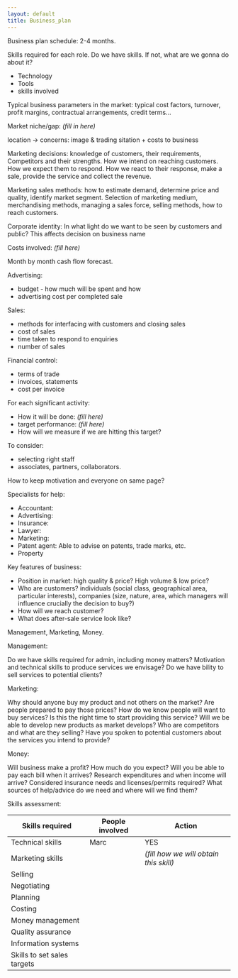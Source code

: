 ```yaml
---
layout: default
title: Business_plan
---
```


Business plan schedule: 2-4 months.

Skills required for each role. Do we have skills. If not, what are we gonna  do about it?
* Technology
* Tools
* skills involved

Typical business parameters in the market: typical cost factors, turnover, profit margins, contractual arrangements, credit terms...


Market niche/gap: _(fill in here)_

location -> concerns: image & trading sitation + costs to business

Marketing decisions: knowledge of customers, their requirements, Competitors and their strengths.
 How we intend on reaching customers. How we expect them to respond. How we react to their response, make a sale, provide the service and collect the revenue.

Marketing sales methods: how to estimate demand, determine price and quality, identify market segment. Selection of marketing medium, merchandising methods, managing a sales force, selling methods, how to reach customers.

Corporate identity: In what light do we want to be seen by customers and public? This affects decision on business name

Costs involved: _(fill here)_

Month by month cash flow forecast.

Advertising:
* budget - how much will be spent and how
* advertising cost per completed sale

Sales:
* methods for interfacing with customers and closing sales
* cost of sales
* time taken to respond to enquiries
* number of sales

Financial control:
* terms of trade
* invoices, statements
* cost per invoice

For each significant activity:
* How it will be done: _(fill here)_
* target performance: _(fill here)_
* How will we measure if we are hitting this target?

To consider:
* selecting right staff
* associates, partners, collaborators.

How to keep motivation and everyone on same page?

Specialists for help:
* Accountant:
* Advertising:
* Insurance:
* Lawyer:
* Marketing:
* Patent agent: Able to advise on patents, trade marks, etc.
* Property

Key features of business:
* Position in market: high quality & price? High volume & low price?
* Who are customers? individuals (social class, geographical area, particular interests), companies (size, nature, area, which managers will influence crucially the decision to buy?)
* How will we reach customer?
* What does after-sale service look like?

Management, Marketing, Money.

Management:

Do we have skills required for admin, including money matters? Motivation and technical skills to produce services we envisage? Do we have bility to sell services to potential clients?

Marketing:

Why should anyone buy my product and not others on the market? Are people prepared to pay those prices? How do we know people will want to buy services? Is this the right time to start providing this service? Will we be able to develop new products as market develops? Who are competitors and what are they selling? Have you spoken to potential customers about the services you intend to provide?

Money:

Will business make a profit? How much do you expect? Will you be able to pay each bill when it arrives? Research expenditures and when income will arrive? Considered insurance needs and licenses/permits required? What sources of help/advice do we need and where will we find them?

Skills assessment:

Skills required | People involved | Action
---|---|---
Technical skills | Marc | YES
Marketing skills | | _(fill how we will obtain this skill)_
Selling | |
Negotiating | |
Planning | |
Costing | |
Money management | |
Quality assurance | |
Information systems | |
Skills to set sales targets | |
